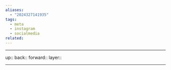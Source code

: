 ```yaml
---
aliases:
  - "2024327141935"
tags:
  - meta
  - instagram
  - socialmedia
related: 
---
```




***

up:: 
back:: 
forward:: 
layer:: 

***
